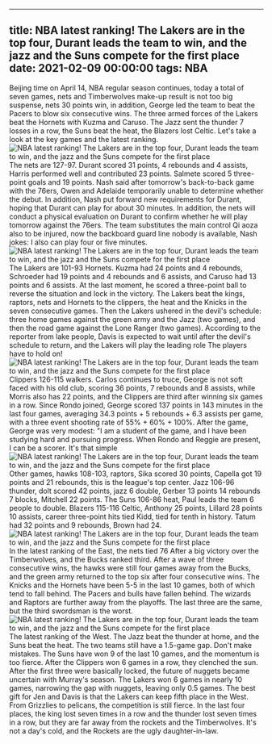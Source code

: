 
---
title: NBA latest ranking! The Lakers are in the top four, Durant leads the team to win, and the jazz and the Suns compete for the first place
date: 2021-02-09 00:00:00
tags:  NBA
---
Beijing time on April 14, NBA regular season continues, today a total of seven games, nets and Timberwolves make-up result is not too big suspense, nets 30 points win, in addition, George led the team to beat the Pacers to blow six consecutive wins. The three armed forces of the Lakers beat the Hornets with Kuzma and Caruso. The Jazz sent the thunder 7 losses in a row, the Suns beat the heat, the Blazers lost Celtic. Let's take a look at the key games and the latest ranking.
![NBA latest ranking! The Lakers are in the top four, Durant leads the team to win, and the jazz and the Suns compete for the first place](41a52ade-bb1d-4db0-9ac2-164f4246a209.gif)
The nets are 127-97. Durant scored 31 points, 4 rebounds and 4 assists, Harris performed well and contributed 23 points. Salmete scored 5 three-point goals and 19 points. Nash said after tomorrow's back-to-back game with the 76ers, Owen and Adelaide temporarily unable to determine whether the debut. In addition, Nash put forward new requirements for Durant, hoping that Durant can play for about 30 minutes. In addition, the nets will conduct a physical evaluation on Durant to confirm whether he will play tomorrow against the 76ers. The team substitutes the main control Qi aoza also to be injured, now the backboard guard line nobody is available, Nash jokes: I also can play four or five minutes.
![NBA latest ranking! The Lakers are in the top four, Durant leads the team to win, and the jazz and the Suns compete for the first place](f8f5ff7e-f41d-4aa9-80e6-801c28f296b4.gif)
The Lakers are 101-93 Hornets. Kuzma had 24 points and 4 rebounds, Schroeder had 19 points and 4 rebounds and 6 assists, and Caruso had 13 points and 6 assists. At the last moment, he scored a three-point ball to reverse the situation and lock in the victory. The Lakers beat the kings, raptors, nets and Hornets to the clippers, the heat and the Knicks in the seven consecutive games. Then the Lakers ushered in the devil's schedule: three home games against the green army and the Jazz (two games), and then the road game against the Lone Ranger (two games). According to the reporter from lake people, Davis is expected to wait until after the devil's schedule to return, and the Lakers will play the leading role The players have to hold on!
![NBA latest ranking! The Lakers are in the top four, Durant leads the team to win, and the jazz and the Suns compete for the first place](bd47e750-ae0a-4f06-9688-c958a36c718e.gif)
Clippers 126-115 walkers. Carlos continues to truce, George is not soft faced with his old club, scoring 36 points, 7 rebounds and 8 assists, while Morris also has 22 points, and the Clippers are third after winning six games in a row. Since Rondo joined, George scored 137 points in 143 minutes in the last four games, averaging 34.3 points + 5 rebounds + 6.3 assists per game, with a three event shooting rate of 55% + 60% + 100%. After the game, George was very modest: "I am a student of the game, and I have been studying hard and pursuing progress. When Rondo and Reggie are present, I can be a scorer. It's that simple
![NBA latest ranking! The Lakers are in the top four, Durant leads the team to win, and the jazz and the Suns compete for the first place](7baf5713-3e04-4d61-b480-51a94c5e348d.gif)
Other games, hawks 108-103, raptors, Sika scored 30 points, Capella got 19 points and 21 rebounds, this is the league's top center. Jazz 106-96 thunder, dolt scored 42 points, jazz 6 double, Gerber 13 points 14 rebounds 7 blocks, Mitchell 22 points. The Suns 106-86 heat, Paul leads the team 6 people to double. Blazers 115-116 Celtic, Anthony 25 points, Lillard 28 points 10 assists, career three-point hits tied Kidd, tied for tenth in history. Tatum had 32 points and 9 rebounds, Brown had 24.
![NBA latest ranking! The Lakers are in the top four, Durant leads the team to win, and the jazz and the Suns compete for the first place](47e58e0e-98c8-4989-9c31-3693db317ffb.gif)
In the latest ranking of the East, the nets tied 76 After a big victory over the Timberwolves, and the Bucks ranked third. After a wave of three consecutive wins, the hawks were still four games away from the Bucks, and the green army returned to the top six after four consecutive wins. The Knicks and the Hornets have been 5-5 in the last 10 games, both of which tend to fall behind. The Pacers and bulls have fallen behind. The wizards and Raptors are further away from the playoffs. The last three are the same, but the third swordsman is the worst.
![NBA latest ranking! The Lakers are in the top four, Durant leads the team to win, and the jazz and the Suns compete for the first place](730e9233-6184-41d4-a158-275ba8c890dc.gif)
The latest ranking of the West. The Jazz beat the thunder at home, and the Suns beat the heat. The two teams still have a 1.5-game gap. Don't make mistakes. The Suns have won 9 of the last 10 games, and the momentum is too fierce. After the Clippers won 6 games in a row, they clenched the sun. After the first three were basically locked, the future of nuggets became uncertain with Murray's season. The Lakers won 6 games in nearly 10 games, narrowing the gap with nuggets, leaving only 0.5 games. The best gift for Jen and Davis is that the Lakers can keep fifth place in the West. From Grizzlies to pelicans, the competition is still fierce. In the last four places, the king lost seven times in a row and the thunder lost seven times in a row, but they are far away from the rockets and the Timberwolves. It's not a day's cold, and the Rockets are the ugly daughter-in-law.